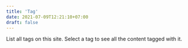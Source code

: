 ```yaml
---
title: 'Tag'
date: 2021-07-09T12:21:10+07:00
draft: false
---
```


List all tags on this site. Select a tag to see all the content tagged with it.
